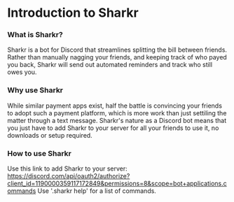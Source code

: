 # Introduction to Sharkr

### What is Sharkr?
Sharkr is a bot for Discord that streamlines splitting the bill between friends. Rather than manually nagging your friends, and keeping track of who payed you back, Sharkr will send out automated reminders and track who still owes you.

### Why use Sharkr
While similar payment apps exist, half the battle is convincing your friends to adopt such a payment platform, which is more work than just settiling the matter through a text message. Sharkr's nature as a Discord bot means that you just have to add Sharkr to your server for all your friends to use it, no downloads or setup required.

### How to use Sharkr
Use this link to add Sharkr to your server: 
https://discord.com/api/oauth2/authorize?client_id=1190000359117172849&permissions=8&scope=bot+applications.commands
Use '.sharkr help' for a list of commands.
